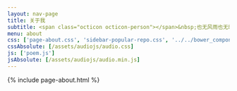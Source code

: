 ```yaml
---
layout: nav-page
title: 关于我
subtitle: <span class="octicon octicon-person"></span>&nbsp;也无风雨也无晴
menu: about
css: ['page-about.css', 'sidebar-popular-repo.css', '../../bower_components/flag-icon-css/css/flag-icon.min.css', 'header-style.css']
cssAbsolute: [/assets/audiojs/audio.css]
js: ['poem.js']
jsAbsolute: [/assets/audiojs/audio.min.js]
---
```

{% include page-about.html %}
